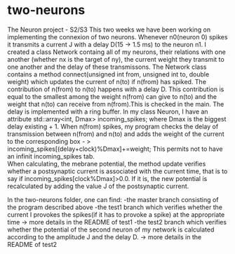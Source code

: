 # two-neurons
The Neuron project - S2/S3
This two weeks we have been working on implementing the connexion of two neurons. Whenever n0(neuron 0) spikes it transmits a current J with a delay D(15 -> 1.5 ms) to the neuron n1. 
I created a class Network containg all of my neurons, their relations with one another (whether nx is the target of ny), the current weight they transmit to one another and the delay of these transmissons. 
The Network class contains a method connect(unsigned int from, unsigned int to, double weight) which updates the current of n(to) if n(from) has spiked. The contribution of n(from) to n(to) happens with a delay D. This contribution is equal to the smallest among the weight n(from) can give to n(to) and the weight that n(to) can receive from n(from).This is checked in the main. 
The delay is implemented with a ring buffer. In my class Neuron, I have an attribute std::array<int, Dmax> incoming_spikes; where Dmax is the biggest delay existing + 1. When n(from) spikes, my program checks the delay of transmission between n(from) and n(to) and adds the weight of the current  to the corresponding box - > incoming_spikes[(delay+clock)%Dmax]+=weight;
This permits not to have an infinit incoming_spikes tab.   
When calculating, the mebrane potential, the method update verifies whether a postsynaptic current is associated with the current time, that is to say if incoming_spikes[clock%Dmax]>0.0. If it is, the new potential is recalculated by adding the value J of the postsynaptic current.

In the two-neurons folder, one can find:
-the master branch consisting of the program described above
-the test1 branch which verifies whether the current I provokes the spikes(if it has to provoke a spike) at the appropriate time -> more details in the README of test1
-the test2 branch which verifies whether the potential of the second neuron of my network is calculated according to the amplitude J and the delay D. -> more details in the README of test2
